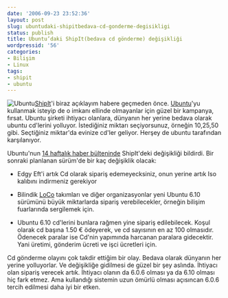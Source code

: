 ```yaml
---
date: '2006-09-23 23:52:36'
layout: post
slug: ubuntudaki-shipitbedava-cd-gonderme-degisikligi
status: publish
title: Ubuntu’daki ShipIt(bedava cd gönderme) değişikliği
wordpressid: '56'
categories:
- Bilişim
- Linux
tags:
- shipit
- ubuntu
---
```


![Ubuntu](http://img211.imageshack.us/img211/3426/ubuntuubuntuhelp1024x768da7.jpg)[ShipIt](https://shipit.ubuntu.com/)'i biraz açıklayım habere geçmeden önce. [Ubuntu](http://www.ubuntu.com/)'yu kullanmak isteyip de o imkanı ellinde olmayanlar için güzel bir kampanya, fırsat. Ubuntu şirketi ihtiyacı olanlara, dünyanın her yerine bedava olarak ubuntu cd'lerini yolluyor. İstediğiniz miktarı seçiyorsunuz, örneğin 10,25,50 gibi. Seçtiğiniz miktar'da evinize cd'ler geliyor. Herşey de ubuntu tarafından karşılanıyor. 

Ubuntu'nun [14 haftalık haber bülteninde](https://wiki.ubuntu.com/UbuntuWeeklyNewsletter/Issue14?action=show&redirect=UbuntuWeeklyNewsletter%2FCurrent#head-1e3555bea7bd06018bbadcf89ed23281e09d78f1) ShipIt'deki değişikliği bildirdi. Bir sonraki planlanan sürüm'de bir kaç değişiklik olacak:





  * Edgy Eft'i artık Cd olarak sipariş edemeyecksiniz, onun yerine artık Iso kalıbını indirmeniz gerekiyor



	
  * Bilindik [LoCo](https://wiki.ubuntu.com/LoCo) takımları ve diğer organizasyonlar yeni Ubuntu 6.10 sürümünü büyük miktarlarda sipariş verebilecekler, örneğin bilişim fuarlarında sergilemek için.



	
  * Ubuntu 6.10 cd'lerini bunlara rağmen yine sipariş edilebilecek. Koşul olarak cd başına 1.50 € ödeyerek, ve cd sayısının en az 100 olmasıdır. Ödenecek paralar ise Cd'nin yapımında harcanan paralara gidecektir. Yani üretimi, gönderim ücreti ve işci ücretleri için.


Cd gönderme olayını çok takdir ettiğim bir olay. Bedava olarak dünyanın her yerine yolluyorlar. Ve değişikliğe gidilmesi de güzel bir şey aslında. İhtiyacı olan sipariş verecek artık. İhtiyacı olanın da 6.0.6 olması ya da 6.10 olması hiç fark etmez. Ama kullandığı sistemin uzun ömürlü olması açısıncan 6.0.6 tercih edilmesi daha iyi bir etken.




  

